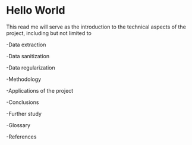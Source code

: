 # Hello World
This read me will serve as the introduction to the technical aspects of the project, including but not limited to

-Data extraction

-Data sanitization

-Data regularization

-Methodology

-Applications of the project

-Conclusions

-Further study

-Glossary

-References
